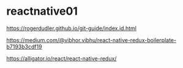 # reactnative01

https://rogerdudler.github.io/git-guide/index.id.html

https://medium.com/@vibhor.vibhu/react-native-redux-boilerplate-b7193b3cdf19

https://alligator.io/react/react-native-redux/